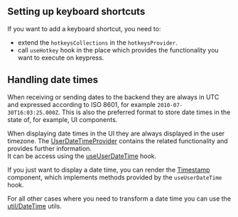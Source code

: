 ## Setting up keyboard shortcuts

If you want to add a keyboard shortcut, you need to:
- extend the `hotkeysCollections` in the `hotkeysProvider`.
- call `useHotkey` hook in the place which provides the functionality you want to execute on keypress.

## Handling date times

When receiving or sending dates to the backend they are always in UTC and expressed according to ISO 8601, for example `2010-07-30T16:03:25.000Z`.
This is also the preferred format to store date times in the state of, for example, UI components.   

When displaying date times in the UI they are always displayed in the user timezone.
The [UserDateTimeProvider](https://github.com/Graylog2/graylog2-server/blob/master/graylog2-web-interface/src/contexts/UserDateTimeProvider.tsx) contains the related functionality and provides further information.   
It can be access using the [useUserDateTime](https://github.com/Graylog2/graylog2-server/blob/master/graylog2-web-interface/src/hooks/useUserDateTime.ts) hook.

If you just want to display a date time, you can render the [Timestamp]() component, which implements methods provided by the `useUserDateTime` hook.

For all other cases where you need to transform a date time you can use the [util/DateTime](https://github.com/Graylog2/graylog2-server/blob/master/graylog2-web-interface/src/util/DateTime.ts) utils.  
